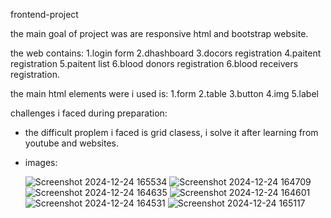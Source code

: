 frontend-project

the main goal of project was are responsive html and bootstrap website.

the web contains:
1.login form
2.dhashboard
3.docors registration
4.paitent registration
5.paitent list
6.blood donors registration
6.blood receivers registration. 

the main html elements were i used is:
1.form
2.table
3.button
4.img
5.label

challenges i faced during preparation:
- the difficult proplem i faced is grid clasess, i solve it after learning from youtube and websites.

- images:
  
  ![Screenshot 2024-12-24 165534](https://github.com/user-attachments/assets/61ad2805-9add-452b-8f61-3343159033a5)
![Screenshot 2024-12-24 164709](https://github.com/user-attachments/assets/c7003105-54c8-4d34-bb06-7b4e623a551d)
![Screenshot 2024-12-24 164635](https://github.com/user-attachments/assets/0ff15794-76ba-4b4c-91f1-71e3580dd48e)
![Screenshot 2024-12-24 164601](https://github.com/user-attachments/assets/da38b716-9afa-4ec6-a71b-df4ec1872c03)
![Screenshot 2024-12-24 164531](https://github.com/user-attachments/assets/e0bfce77-9af7-4731-a4ef-008dffa83c3f)
![Screenshot 2024-12-24 165117](https://github.com/user-attachments/assets/c8665890-0bb5-474f-b80d-2a136e63feb2)










